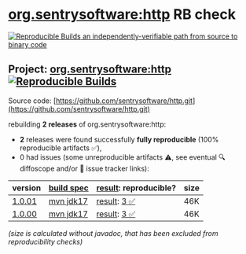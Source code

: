 [org.sentrysoftware:http](https://central.sonatype.com/artifact/org.sentrysoftware/http/versions) RB check
=======

[![Reproducible Builds](https://reproducible-builds.org/images/logos/rb.svg) an independently-verifiable path from source to binary code](https://reproducible-builds.org/)

## Project: [org.sentrysoftware:http](https://central.sonatype.com/artifact/org.sentrysoftware/http/versions) [![Reproducible Builds](https://img.shields.io/endpoint?url=https://raw.githubusercontent.com/jvm-repo-rebuild/reproducible-central/master/content/org/sentrysoftware/http/badge.json)](https://github.com/jvm-repo-rebuild/reproducible-central/blob/master/content/org/sentrysoftware/http/README.md)

Source code: [https://github.com/sentrysoftware/http.git](https://github.com/sentrysoftware/http.git)

rebuilding **2 releases** of org.sentrysoftware:http:
- **2** releases were found successfully **fully reproducible** (100% reproducible artifacts :white_check_mark:),
- 0 had issues (some unreproducible artifacts :warning:, see eventual :mag: diffoscope and/or :memo: issue tracker links):

| version | [build spec](/BUILDSPEC.md) | [result](https://reproducible-builds.org/docs/jvm/): reproducible? | size |
| -- | --------- | ------ | -- |
| [1.0.01](https://central.sonatype.com/artifact/org.sentrysoftware/http/1.0.01/pom) | [mvn jdk17](http-1.0.01.buildspec) | [result](http-1.0.01.buildinfo): [3 :white_check_mark: ](http-1.0.01.buildcompare) | 46K |
| [1.0.00](https://central.sonatype.com/artifact/org.sentrysoftware/http/1.0.00/pom) | [mvn jdk17](http-1.0.00.buildspec) | [result](http-1.0.00.buildinfo): [3 :white_check_mark: ](http-1.0.00.buildcompare) | 46K |

<i>(size is calculated without javadoc, that has been excluded from reproducibility checks)</i>
